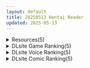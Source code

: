 ```yaml
---
layout: default
title: 20250513 Hentai Reader
updated: 2025-05-13
---
```


<details class='content-parent'>
<summary>
Resources(5)
</summary>
<details class='content-child'>
<summary>
<span class='rss-title'> [同人动画] MujitaX 大佬 作品合集 至25.3 [1G] </span> <a class='rss-link' href='https://gmgard.com/gm129232' target='_blank'>&nbsp;</a>
<div class='rss-published'> 🕛 20250512 20:25:28</div>
</summary>
<img src="https://static.gmgard.us/Images/upload/42617130425281463.jpg" /><br /><p>这哥们产量是真少。24.11-25.1这个时间段好像有缺的，如果有买过的可以私信我帮我看看缺哪些（质量确实可以，到时可能会自己发一份发最新的吧）。目录放着了。因为去年六月份那篇做的鬼子学院我自己删了</p>
</details>
<details class='content-child'>
<summary>
<span class='rss-title'> [2D同人动画] 不燃ごみ太郎 大佬 作品合集 至25.4 [2G] </span> <a class='rss-link' href='https://gmgard.com/gm129231' target='_blank'>&nbsp;</a>
<div class='rss-published'> 🕛 20250512 19:47:33</div>
</summary>
<img src="https://static.gmgard.us/Images/upload/32965130347333381.jpg" /><br /><p>很摸鱼的玉足大师。含图GIF视频，已按日期排序放心使用</p>
</details>
<details class='content-child'>
<summary>
<span class='rss-title'> [P站ID=58663751][Janggun] fanbox赞助合集 至25.4.28[4GB] </span> <a class='rss-link' href='https://gmgard.com/gm129230' target='_blank'>&nbsp;</a>
<div class='rss-published'> 🕛 20250512 19:03:41</div>
</summary>
<img src="https://static.gmgard.us/Images/upload/11697130303408443.jpg" /><br /><p>很独特的一位画师，个人形容就是比较写实。含孕肚扶她等xp
原文件11G我压到4G，舒服了</p>
</details>
<details class='content-child'>
<summary>
<span class='rss-title'> [BOOK☆WALKER中文版][すぺ (なかに)] 昔は楽しかった 1+2[無修正] [DL版] </span> <a class='rss-link' href='https://gmgard.com/gm129228' target='_blank'>&nbsp;</a>
<div class='rss-published'> 🕛 20250512 15:05:43</div>
</summary>
<img src="https://static.gmgard.us/Images/upload/10564121714532799.jpg" /><br /><p>简介：姐姐上班到牛马玉玉了想紫砂，紫砂前打电话回家里，弟弟直觉不对一路飞奔到姐姐住处，最后双向奔赴大do特do的故事（雾）</p>
</details>
<details class='content-child'>
<summary>
<span class='rss-title'> 【R3674】[toutetu_03] 地下鉄出口にてシャチの娘といかがわしい行為の疑い。前編+後編 </span> <a class='rss-link' href='https://blog.reimu.net/archives/109998' target='_blank'>&nbsp;</a>
<div class='rss-published'> 🕛 20250512 08:00:28</div>
</summary>
大家好，我是每周一才出现的御所隐藏人物小二酱（小一的混沌人格。） 最近没啥时间，随便介绍个3D动画吧。 作者t &#8230; <a class="more-link" href="https://blog.reimu.net/archives/109998">继续阅读<span class="screen-reader-text">【R3674】[toutetu_03] 地下鉄出口にてシャチの娘といかがわしい行為の疑い。前編+後編</span></a>
</details>

</details>
<details class='content-parent'>
<summary>
DLsite Game Ranking(5)
</summary>
<details class='content-child'>
<summary>
<span class='rss-title'> 【中英日韩西】AV导演生活！-请拍下各种模样的我- [TeamKRAMA] </span> <a class='rss-link' href='https://www.dlsite.com/maniax/work/=/product_id/RJ01325945.html' target='_blank'>&nbsp;</a>
<div class='rss-published'> 🕛 20250513 13:17:45</div>
</summary>
<img src ="http://img.dlsite.jp/modpub/images2/work/doujin/RJ01326000/RJ01325945_img_main.jpg"/><br/> AV制作模拟游戏！这是一款可以自由享受AV拍摄、编辑和销售的模拟游戏。主人公为了偿还债务，将与女主角姬宫和（ひめみやのどか）一起展开各种玩法和情境！通过开发拍摄地点并利用物品来制作最好的AV作品！
</details>
<details class='content-child'>
<summary>
<span class='rss-title'> 廃墟でG ～ドスケベ変態露出サンドボックス～ [阿能蟹工船Z] </span> <a class='rss-link' href='https://www.dlsite.com/maniax/work/=/product_id/RJ01380783.html' target='_blank'>&nbsp;</a>
<div class='rss-published'> 🕛 20250513 13:17:45</div>
</summary>
<img src ="http://img.dlsite.jp/modpub/images2/work/doujin/RJ01381000/RJ01380783_img_main.jpg"/><br/>無限に遊べるエロサンドボックス！ 沼地の廃墟を舞台に、スケベ行為にいそしめ！
</details>
<details class='content-child'>
<summary>
<span class='rss-title'> マジカルエンジェル フェアリープリンセス [UMAI NEKO] </span> <a class='rss-link' href='https://www.dlsite.com/maniax/work/=/product_id/RJ01351733.html' target='_blank'>&nbsp;</a>
<div class='rss-published'> 🕛 20250513 13:17:45</div>
</summary>
<img src ="http://img.dlsite.jp/modpub/images2/work/doujin/RJ01352000/RJ01351733_img_main.jpg"/><br/>正体不明の怪獣集団を倒すため、フェアリープリンセスが出撃する。 しかし、敗北すれば欲望が溢れるモンスターたちの玩具にされてしまうかも… エッチなイベント満載のベルトスクロールアクションゲーム!
</details>
<details class='content-child'>
<summary>
<span class='rss-title'> 「日英中」眠い絆 [ペーパー] </span> <a class='rss-link' href='https://www.dlsite.com/maniax/work/=/product_id/RJ01385626.html' target='_blank'>&nbsp;</a>
<div class='rss-published'> 🕛 20250513 13:17:45</div>
</summary>
<img src ="http://img.dlsite.jp/modpub/images2/work/doujin/RJ01386000/RJ01385626_img_main.jpg"/><br/>「今日から、ここに一週間泊まるんだ。  どんなことが起きるのか、ちょっと楽しみだな。」 じゃあさ、この7日間の夜に何が起きるんだろうね?
</details>
<details class='content-child'>
<summary>
<span class='rss-title'> 神彩の乙女 ～売れすぎた彩視る商人～ [ダイジョビ研究所] </span> <a class='rss-link' href='https://www.dlsite.com/maniax/work/=/product_id/RJ01166703.html' target='_blank'>&nbsp;</a>
<div class='rss-published'> 🕛 20250513 13:17:45</div>
</summary>
<img src ="http://img.dlsite.jp/modpub/images2/work/doujin/RJ01167000/RJ01166703_img_main.jpg"/><br/>男主人公・濃厚なイチャラブあまあまSLG。Hシーンは段階エロや曜日日時システム、生理周期でのコンドーム有無などで、シーンに没入しやすくなっています。ダンジョン探索、武具合成、武具販売、クエスト、えっちバトルなどをしながら、各ヒロインのシナリオパートを攻略しよう!
</details>

</details>
<details class='content-parent'>
<summary>
DLsite Voice Ranking(5)
</summary>
<details class='content-child'>
<summary>
<span class='rss-title'> 【5/19日まで 早期限定65大特典】【5時間×3人ハーレム×なんでも屋】新米エージェントのボクとドスケベ爆乳女ボス&ハッカー&メイド×3の秘密の子作りハメミッション♪ [マヨタマ] </span> <a class='rss-link' href='https://www.dlsite.com/maniax/work/=/product_id/RJ01376940.html' target='_blank'>&nbsp;</a>
<div class='rss-published'> 🕛 20250513 13:17:46</div>
</summary>
<img src ="http://img.dlsite.jp/modpub/images2/work/doujin/RJ01377000/RJ01376940_img_main.jpg"/><br/>【KU100】CV:浅木式様 CV:陽向葵ゅか様 CV:柚木つばめ様 ある日のこと…とあるサイバーパンク街にて…就活中の「あなた」は…なんでも屋「ハメ屋」へ…採用面接をすることになります…♪…その後…ドスケベ爆乳女エージェント3人と…えっちな「秘密の子作りミッション」へ…♪ 【5時間×いちゃらぶ×3人ハーレム特化!で送る!大ボリューム超大作!】～ハメ屋～へ ようこそ♪
</details>
<details class='content-child'>
<summary>
<span class='rss-title'> 【夢イキ】ぜったい夢精するオナニー～「誰でも」寝ながら射精できる快楽メソッド！！～ [空心菜館] </span> <a class='rss-link' href='https://www.dlsite.com/maniax/work/=/product_id/RJ01385498.html' target='_blank'>&nbsp;</a>
<div class='rss-published'> 🕛 20250513 13:17:46</div>
</summary>
<img src ="http://img.dlsite.jp/modpub/images2/work/doujin/RJ01386000/RJ01385498_img_main.jpg"/><br/>眠りに落ちたその先で、ふたりの爆乳ヒロインに甘く淫らに搾り取られる──。耳元で囁き、寸止めし、夢の中で快感の極みに導く“快楽睡眠プログラム”。科学と催○、そしてドスケベ愛撫の融合により、「誰でも」夢精へと堕ちる。さあ、イヤホンを装着して、現実より気持ちいい夢精体験へ――。
</details>
<details class='content-child'>
<summary>
<span class='rss-title'> 甘やかし上手のお姉さん エッチなご奉仕&逆転SEX [東京録音堂] </span> <a class='rss-link' href='https://www.dlsite.com/maniax/work/=/product_id/RJ01369782.html' target='_blank'>&nbsp;</a>
<div class='rss-published'> 🕛 20250513 13:17:46</div>
</summary>
<img src ="http://img.dlsite.jp/modpub/images2/work/doujin/RJ01370000/RJ01369782_img_main.jpg"/><br/>いつも甘やかしてくれる年上彼女を、マゾメス自覚させよう！
</details>
<details class='content-child'>
<summary>
<span class='rss-title'> エッチな保育園のせんせい～ふわふわおっぱいにつつまれとろ甘射精～ [ASMR風俗館] </span> <a class='rss-link' href='https://www.dlsite.com/maniax/work/=/product_id/RJ01367128.html' target='_blank'>&nbsp;</a>
<div class='rss-published'> 🕛 20250513 13:17:46</div>
</summary>
<img src ="http://img.dlsite.jp/modpub/images2/work/doujin/RJ01368000/RJ01367128_img_main.jpg"/><br/>某保育園に用意された『夜の特別保育プログラム』……それは、園児の父親を対象にした、保育士によるえっちな癒しの時間！おっぱいに甘え放題、射精し放題の特別保育で、心も体もリフレッシュ♪
</details>
<details class='content-child'>
<summary>
<span class='rss-title'> ✅5/14まで早期限定特典✅【密着淫語囁き】メンヘラ×逆レ×強○妊活 ～連続膣内射精でパパ確定♪ 絶対絶対ぜ～ったい逃がさないからねっ♡～【KU100】 [失楽少女] </span> <a class='rss-link' href='https://www.dlsite.com/maniax/work/=/product_id/RJ01366853.html' target='_blank'>&nbsp;</a>
<div class='rss-published'> 🕛 20250513 13:17:46</div>
</summary>
<img src ="http://img.dlsite.jp/modpub/images2/work/doujin/RJ01367000/RJ01366853_img_main.jpg"/><br/>メンヘラ後輩がだ～い好きなあなたを逆レ○プ♡ パパになるまで、何度でも孕ませ中出しで強○妊活♡ CV.みもりあいの様
</details>

</details>
<details class='content-parent'>
<summary>
DLsite Comic Ranking(5)
</summary>
<details class='content-child'>
<summary>
<span class='rss-title'> 通勤道中であの娘がみだらな行為をしてくるまとめ話 [嘘つき屋] </span> <a class='rss-link' href='https://www.dlsite.com/maniax/work/=/product_id/RJ01144999.html' target='_blank'>&nbsp;</a>
<div class='rss-published'> 🕛 20250513 13:17:48</div>
</summary>
<img src ="http://img.dlsite.jp/modpub/images2/work/doujin/RJ01145000/RJ01144999_img_main.jpg"/><br/>通勤中に女の子達とえっちな事をする総集編作品
</details>
<details class='content-child'>
<summary>
<span class='rss-title'> かわいい かわいい かわいい [性文化研] </span> <a class='rss-link' href='https://www.dlsite.com/maniax/work/=/product_id/RJ01389229.html' target='_blank'>&nbsp;</a>
<div class='rss-published'> 🕛 20250513 13:17:48</div>
</summary>
<img src ="http://img.dlsite.jp/modpub/images2/work/doujin/RJ01390000/RJ01389229_img_main.jpg"/><br/>かわいい
</details>
<details class='content-child'>
<summary>
<span class='rss-title'> すやすやカレーライス [アヘ丸] </span> <a class='rss-link' href='https://www.dlsite.com/maniax/work/=/product_id/RJ01391084.html' target='_blank'>&nbsp;</a>
<div class='rss-published'> 🕛 20250513 13:17:48</div>
</summary>
<img src ="http://img.dlsite.jp/modpub/images2/work/doujin/RJ01392000/RJ01391084_img_main.jpg"/><br/>16P漫画です
</details>
<details class='content-child'>
<summary>
<span class='rss-title'> 音無花の災難[絶頂リフレ(二次創作本)] [ぽちたろ] </span> <a class='rss-link' href='https://www.dlsite.com/maniax/work/=/product_id/RJ01138002.html' target='_blank'>&nbsp;</a>
<div class='rss-published'> 🕛 20250513 13:17:48</div>
</summary>
<img src ="http://img.dlsite.jp/modpub/images2/work/doujin/RJ01139000/RJ01138002_img_main.jpg"/><br/>何故かえっちなメイドカフェで働く事になった 主人公「音無  花」このお店のルールは 「お伺いする時は、ご主人様の指にま〇筋を添えること」
</details>
<details class='content-child'>
<summary>
<span class='rss-title'> 催淫カリキュラム4:ワルイコ洗脳の夢に染まる魔法少女 [ドダメ屋さん] </span> <a class='rss-link' href='https://www.dlsite.com/maniax/work/=/product_id/RJ01351964.html' target='_blank'>&nbsp;</a>
<div class='rss-published'> 🕛 20250513 13:17:48</div>
</summary>
<img src ="http://img.dlsite.jp/modpub/images2/work/doujin/RJ01352000/RJ01351964_img_main.jpg"/><br/>魔法少女が夢の中で怪人にエッチなことを教え込まれてワルイコに催○洗脳されて悪堕ちしちゃうモノクロ漫画46p 漫画:無望菜志様
</details>

</details>
